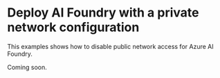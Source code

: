 # Deploy AI Foundry with a private network configuration

This examples shows how to disable public network access for Azure AI Foundry.

Coming soon.